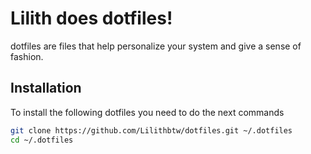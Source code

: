 # Lilith does dotfiles!
dotfiles are files that help personalize your system and give a sense of fashion.
## Installation
To install the following dotfiles you need to do the next commands
```sh
git clone https://github.com/Lilithbtw/dotfiles.git ~/.dotfiles
cd ~/.dotfiles
```
